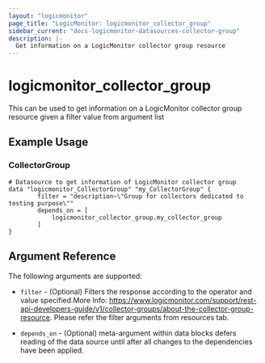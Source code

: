 ```yaml
---
layout: "logicmonitor"
page_title: "LogicMonitor: logicmonitor_collector_group"
sidebar_current: "docs-logicmonitor-datasources-collector-group"
description: |-
  Get information on a LogicMonitor collector group resource
---
```


# logicmonitor_collector_group

This can be used to get information on a LogicMonitor collector group resource given a filter value from argument list

## Example Usage    
### CollectorGroup
```hcl
# Datasource to get information of LogicMonitor collector group
data "logicmonitor_CollectorGroup" "my_CollectorGroup" {
        filter = "description~\"Group for collectors dedicated to testing purpose\""
        depends_on = [
            logicmonitor_collector_group.my_collector_group
        ]
}
```

## Argument Reference

The following arguments are supported:
* `filter` - (Optional) Filters the response according to the operator and value specified.More Info: https://www.logicmonitor.com/support/rest-api-developers-guide/v1/collector-groups/about-the-collector-group-resource. Please refer the filter arguments from resources tab.

* `depends_on` - (Optional) meta-argument within data blocks defers reading of the data source until after all changes to the dependencies have been applied.

